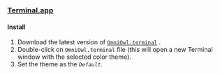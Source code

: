 ### [Terminal.app](https://en.wikipedia.org/wiki/Terminal_(macOS))

#### Install

1. Download the latest version
   of [`OmniOwl.terminal`](https://github.com/gabrielmaialva33/terminal-owl-theme/releases/latest/download/OmniOwl.terminal)
   .
2. Double-click on `OmniOwl.terminal` file (this will open a new Terminal window with the selected color theme).
3. Set the theme as the _`Default`_.
